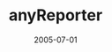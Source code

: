 ---
caption: #what displays in the portfolio grid:
  title: anyReporter
  subtitle: 금융 웹 리포팅 디자이너, 뷰어
  thumbnail: assets/img/portfolio/anyreporter/thumb_anyreporter.jpg
  
#what displays when the item is clicked:
title: "anyReporter"
projecttitle: "프로젝트 설명"
project: "다양한 데이터베이스와 연동하여 다양한 템플릿을 제작 가능한 웹 리포팅 툴.<br>
페이지별 용지 크기 설정이 가능해 복잡하고 다양한 문서의 웹 리포팅 표준양식을 완벽하게 지원.<br>
별도의 서버 모듈 없이 기존 웹서버를 이용해 ‘jsp’또는 ‘asp’파일과 디자인된 파일만 서버에 업로드하여 리포팅 서비스가 가능.<br>
데이터 가공과 리포트 폼 디자인을 분리하여 유지보수 및 제작의 편리성 제공.<br>
툴 차원의 DBMS 연동 기능으로 데이터 수집이 쉽고 빠름.<br>
&nbsp;• 주요 납품처 : 금융감독원, 증권거래소 등"
roletitle: "주요업무 및 담당역할"
role: "유지보수 및 현장 별 모듈 커스터마이징"
datetitle: "참여기간"
startdate: 2004/11
enddate: 2005/10
skilltitle: "개발언어 / 주요기술 / 사용툴"
skills:
  - title: "Delphi 5"
  - title: "ActiveX"
linktitle: "링크(서비스 종료)"
link: "http://kr.samsungmobile.com/"
imagetitle: "참고화면"
images:
 - src: assets/img/portfolio/anyreporter/anyreporter_01.png
 - alt: 
date: 2005-07-01
---